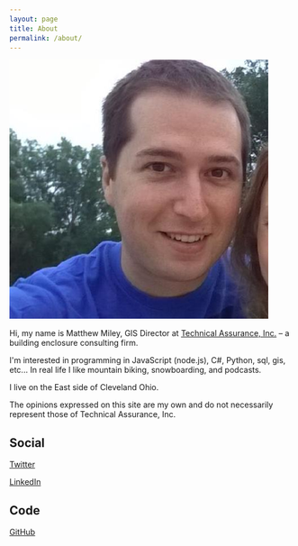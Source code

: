 ```yaml
---
layout: page
title: About
permalink: /about/
---
```



![](/images/me.jpg)

Hi, my name is Matthew Miley, GIS Director at [Technical Assurance, Inc.](https://www.TechnicalAssurance.com) – a building enclosure consulting firm.

I'm interested in programming in JavaScript (node.js), C#, Python, sql, gis, etc... In real life I like mountain biking, snowboarding, and podcasts.

I live on the East side of Cleveland Ohio.

The opinions expressed on this site are my own and do not necessarily represent those of Technical Assurance, Inc.

## Social

[Twitter](https://twitter.com/Matthew_Miley)

[LinkedIn](https://www.linkedin.com/in/matthew-miley-32397947/)

## Code

[GitHub](https://github.com/mattmiley)
